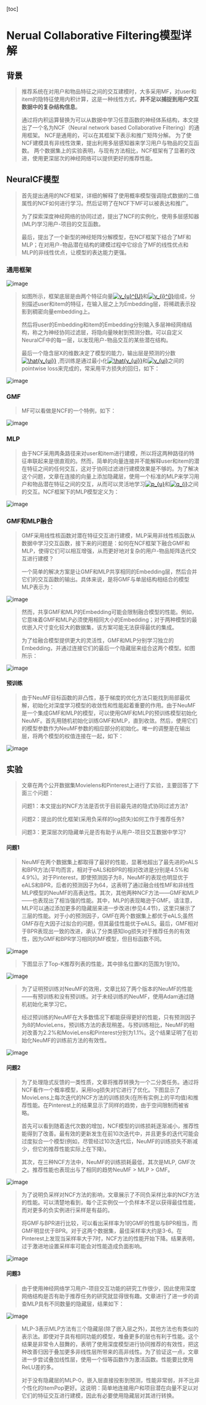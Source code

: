 [toc]

Nerual Collaborative Filtering模型详解
==

## 背景

> 推荐系统在对用户和物品特征之间的交互建模时，大多采用MF，对user和item的隐特征使用内积计算，这是一种线性方式，**并不足以捕捉到用户交互数据中的复杂结构信息**。
>
> 通过将内积运算替换为可以从数据中学习任意函数的神经体系结构，本文提出了一个名为NCF（Neural network based Collaborative Filtering）的通用框架。 NCF是通用的，可以在其框架下表示和推广矩阵分解。 为了使NCF建模具有非线性效果，提出利用多层感知器来学习用户与物品的交互函数。 两个数据集上的实验表明，与现有方法相比，NCF框架有了显著的改进，使用更深层次的神经网络可以提供更好的推荐性能。

## NeuralCF模型

> 首先提出通用的NCF框架，详细的解释了使用概率模型强调隐式数据的二值属性的NCF如何进行学习。然后证明了在NCF下MF可以被表达和推广。
>
> 为了探索深度神经网络的协同过滤，提出了NCF的实例化，使用多层感知器(MLP)学习用户-项目的交互函数。
>
> 最后，提出了一个新型的神经矩阵分解模型，在NCF框架下结合了MF和MLP；在对用户-物品潜在结构的建模过程中它综合了MF的线性优点和MLP的非线性优点，让模型的表达能力更强。

### 通用框架

![image](https://github.com/ShaoQiBNU/Nerual_Collaborative_Filtering/blob/master/img/1.jpg)

> 如图所示，框架底层是由两个特征向量<a href="https://www.codecogs.com/eqnedit.php?latex=v_{u}^{U}" target="_blank"><img src="https://latex.codecogs.com/svg.latex?v_{u}^{U}" title="v_{u}^{U}" /></a>和<a href="https://www.codecogs.com/eqnedit.php?latex=v_{i}^{I}" target="_blank"><img src="https://latex.codecogs.com/svg.latex?v_{i}^{I}" title="v_{i}^{I}" /></a>组成，分别描述user和item的特征，在输入层之上为Embedding层，将稀疏表示投影到稠密向量embedding上。
>
> 然后将user的Embedding和item的Embedding分别输入多层神经网络结构，称之为神经协同过滤层，将隐向量映射到预测分数。可以自定义NeuralCF中的每一层，以发现用户-物品交互的某些潜在结构。
>
> 最后一个隐含层X的维数决定了模型的能力，输出层是预测的分数<a href="https://www.codecogs.com/eqnedit.php?latex=\hat{y_{ui}}" target="_blank"><img src="https://latex.codecogs.com/svg.latex?\hat{y_{ui}}" title="\hat{y_{ui}}" /></a> ,而训练是通过最小化<a href="https://www.codecogs.com/eqnedit.php?latex=\hat{y_{ui}}" target="_blank"><img src="https://latex.codecogs.com/svg.latex?\hat{y_{ui}}" title="\hat{y_{ui}}" /></a>和<a href="https://www.codecogs.com/eqnedit.php?latex=y_{ui}" target="_blank"><img src="https://latex.codecogs.com/svg.latex?y_{ui}" title="y_{ui}" /></a>之间的pointwise loss来完成的，常采用平方损失的回归，如下：

![image](https://github.com/ShaoQiBNU/Nerual_Collaborative_Filtering/blob/master/img/2.jpg)

### GMF

> MF可以看做是NCF的一个特例，如下：

![image](https://github.com/ShaoQiBNU/Nerual_Collaborative_Filtering/blob/master/img/3.jpg)

### MLP 

> 由于NCF采用两条路径来对user和item进行建模，所以将这两种路径的特征串联起来是很直观的。然而，简单的向量连接并不能解释user和item的潜在特征之间的任何交互，这对于协同过滤进行建模效果是不够的。为了解决这个问题，文章在连接的向量上添加隐藏层，使用一个标准的MLP来学习用户和物品潜在特征之间的交互，从而可以灵活地学习<a href="https://www.codecogs.com/eqnedit.php?latex=p_{u}" target="_blank"><img src="https://latex.codecogs.com/svg.latex?p_{u}" title="p_{u}" /></a>和<a href="https://www.codecogs.com/eqnedit.php?latex=q_{i}" target="_blank"><img src="https://latex.codecogs.com/svg.latex?q_{i}" title="q_{i}" /></a>之间的交互。NCF框架下的MLP模型定义为：

![image](https://github.com/ShaoQiBNU/Nerual_Collaborative_Filtering/blob/master/img/4.jpg)

### GMF和MLP融合

> GMF采用线性核函数对潜在特征交互进行建模，MLP采用非线性核函数从数据中学习交互函数，接下来的问题是：如何在NCF框架下融合GMF和MLP，使得它们可以相互增强，从而更好地对复杂的用户-物品矩阵迭代交互进行建模？
>
> 一个简单的解决方案是让GMF和MLP共享相同的Embedding层，然后合并它们的交互函数的输出。具体来说，是将GMF与单层结构相结合的模型MLP表示为：

![image](https://github.com/ShaoQiBNU/Nerual_Collaborative_Filtering/blob/master/img/5.jpg)

> 然而，共享GMF和MLP的Embedding可能会限制融合模型的性能。例如，它意味着GMF和MLP必须使用相同大小的Embedding；对于两种模型的最优嵌入尺寸变化较大的数据集，该方案可能无法获得最优的集成。
>
> 为了给融合模型提供更大的灵活性，GMF和MLP分别学习独立的Embedding，并通过连接它们的最后一个隐藏层来组合这两个模型。如图所示：

![image](https://github.com/ShaoQiBNU/Nerual_Collaborative_Filtering/blob/master/img/6.jpg)

#### 预训练

> 由于NeuMF目标函数的非凸性，基于梯度的优化方法只能找到局部最优解，初始化对深度学习模型的收敛性和性能起着重要的作用。由于NeuMF是一个集成GMF和MLP的模型，可以使用GMF和MLP的预训练模型初始化NeuMF。首先用随机初始化训练GMF和MLP，直到收敛。然后，使用它们的模型参数作为NeuMF参数的相应部分的初始化。唯一的调整是在输出层，将两个模型的权值连接在一起，如下：

![image](https://github.com/ShaoQiBNU/Nerual_Collaborative_Filtering/blob/master/img/7.jpg)

## 实验

> 文章在两个公开数据集Movielens和Pinterest上进行了实验，主要回答了下面三个问题：
>
> 问题1：本文提出的NCF方法是否优于目前最先进的隐式协同过滤方法?
>
> 问题2：提出的优化框架(采用负采样的log损失)如何工作于推荐任务?
>
> 问题3：更深层次的隐藏单元是否有助于从用户-项目交互数据中学习?



#### 问题1

> NeuMF在两个数据集上都取得了最好的性能，显著地超出了最先进的eALS和BPR方法(平均而言，相对于eALS和BPR的相对改进是分别是4.5%和4.9%)。对于Pinterest，即使预测因子为8，NeuMF的表现也明显优于eALS和BPR，后者的预测因子为64，这表明了通过融合线性MF和非线性MLP模型的NeuMF的高表达性。其次，其他两种NCF方法——GMF和MLP——也表现出了相当强的性能。其中，MLP的表现略逊于GMF。请注意，MLP可以通过添加更多的隐藏层来进一步改进(参见4.4节)，这里只展示了三层的性能。对于小的预测因子，GMF在两个数据集上都优于eALS;虽然GMF存在大因子过拟合的问题，但其最佳性能优于eALS。最后，GMF相对于BPR表现出一致的改进，承认了分类感知log损失对于推荐任务的有效性，因为GMF和BPR学习相同的MF模型，但目标函数不同。

![image](https://github.com/ShaoQiBNU/Nerual_Collaborative_Filtering/blob/master/img/8.jpg)

> 下图显示了Top-K推荐列表的性能，其中排名位置K的范围为1到10。

![image](https://github.com/ShaoQiBNU/Nerual_Collaborative_Filtering/blob/master/img/9.jpg)

> 为了证明预训练对NeuMF的效用，文章比较了两个版本的NeuMF的性能——有预训练和没有预训练。对于未经训练的NeuMF，使用Adam通过随机初始化来学习它。
>
> 经过预训练的NeuMF在大多数情况下都能获得更好的性能，只有预测因子为8的MovieLens，预训练方法的表现稍差。与预训练相比，NeuMF的相对改善为2.2%和MovieLens和Pinterest分别为1.1%。这个结果证明了在初始化NeuMF的训练前方法的有效性。

![image](https://github.com/ShaoQiBNU/Nerual_Collaborative_Filtering/blob/master/img/10.jpg)

#### 问题2

> 为了处理隐式反馈的一类性质，文章将推荐转换为一个二分类任务。通过将NCF看作一个概率模型，采用log损失对它进行了优化。下图显示了MovieLens上每次迭代的NCF方法的训练损失(在所有实例上的平均值)和推荐性能。在Pinterest上的结果显示了同样的趋势，由于空间限制而被省略。
>
> 首先可以看到随着迭代次数的增加，NCF模型的训练损耗逐渐减小，推荐性能得到了改善。最有效的更新发生在前10次迭代中，并且更多的迭代可能会过度拟合一个模型(例如，尽管经过10次迭代后，NeuMF的训练损失不断减少，但它的推荐性能实际上在下降)。
>
> 其次，在三种NCF方法中，NeuMF的训练损耗最低，其次是MLP, GMF次之。推荐性能也表现出与了相同的趋势NeuMF > MLP > GMF。

![image](https://github.com/ShaoQiBNU/Nerual_Collaborative_Filtering/blob/master/img/11.jpg)

> 为了说明负采样对NCF方法的影响，文章展示了不同负采样比率的NCF方法的性能。可以清楚地看到，每个正实例仅一个负样本不足以获得最佳性能，而对更多的负实例进行采样是有益的。
>
> 将GMF与BPR进行比较，可以看出采样率为1的GMF的性能与BPR相当，而GMF明显优于BPR。对于这两个数据集，最佳采样率大约是3-6。在Pinterest上发现当采样率大于7时，NCF方法的性能开始下降。结果表明，过于激进地设置采样率可能会对性能造成负面影响。

![image](https://github.com/ShaoQiBNU/Nerual_Collaborative_Filtering/blob/master/img/12.jpg)

#### 问题3

> 由于使用神经网络学习用户-项目交互功能的研究工作很少，因此使用深度网络结构是否有助于推荐任务的研究就显得很有趣。文章进行了进一步的调查MLP具有不同数量的隐藏层，结果如下：

![image](https://github.com/ShaoQiBNU/Nerual_Collaborative_Filtering/blob/master/img/13.jpg)

> MLP-3表示MLP方法有三个隐藏层(除了嵌入层之外)，其他方法也有类似的表示法。即使对于具有相同功能的模型，堆叠更多的层也有利于性能。这个结果是非常令人鼓舞的，表明了使用深度模型进行协同推荐的有效性，把这种改善归因于叠加更多非线性层所带来的高非线性。为了验证这一点，文章进一步尝试叠加线性层，使用一个恒等函数作为激活函数。性能要比使用ReLU差的多。
>
> 对于没有隐藏层的MLP-0，嵌入层直接投影到预测，性能非常弱，并不比非个性化的ItemPop更好。这说明：简单地连接用户和项目潜在向量不足以对它们的特征交互进行建模，因此有必要使用隐藏层对其进行转换。

